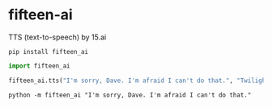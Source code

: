 # fifteen-ai
TTS (text-to-speech) by 15.ai

```shell
pip install fifteen_ai
```

```python
import fifteen_ai

fifteen_ai.tts("I'm sorry, Dave. I'm afraid I can't do that.", "Twilight Sparkle")
```

```shell
python -m fifteen_ai "I'm sorry, Dave. I'm afraid I can't do that."
```

